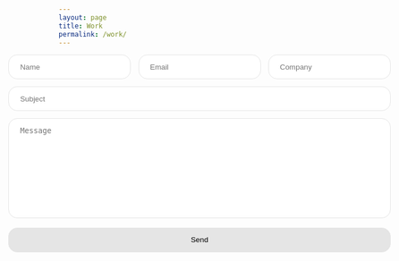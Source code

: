 ```yaml
---
layout: page
title: Work
permalink: /work/
---
```

<div class="wrapper">
  <form action="http://127.0.0.1:9387/$submit" method="POST">
    <div class="form-contact">
      <input
        class="form-input"
        style="margin-right: 1em"
        type="text"
        name="name"
        placeholder="Name"
        required
      />
      <input
        class="form-input"
        style="margin-right: 1em"
        type="email"
        name="email"
        placeholder="Email"
        required
      />
      <input
        class="form-input"
        type="text"
        name="company"
        placeholder="Company"
        required
      />
    </div>
    <div class="form-info">
      <input
        class="form-input"
        type="text"
        name="subject"
        placeholder="Subject"
        required
      />
      <textarea
        class="form-text"
        rows="10"
        name="message"
        placeholder="Message"
        required
      ></textarea>
      <br /><button class="form-button" type="submit">Send</button>
    </div>
  </form>
</div>

<style>
  .wrapper {
    display: flex;
    justify-content: center;
    align-items: center;
  }
  .form-contact {
    display: flex;
    flex-direction: row;
    align-content: stretch;
  }
  .form-info {
    display: flex;
    flex-direction: column;
    align-content: stretch;
  }
  .form-input {
    padding: 1em 1.5em;
    border: 1px solid #e5e5e5;
    border-radius: 1rem;
    margin-bottom: 1em;
    resize: none;
  }
  .form-text {
    padding: 1em 1.5em;
    border: 1px solid #e5e5e5;
    border-radius: 1rem;
    resize: none;
  }
  .form-button {
    padding: 1em 1.5em;
    border: 1px solid #e5e5e5;
    border-radius: 1rem;
    background-color: #e5e5e5;
  }
  .form-button:hover {
    background-color: #fd6a6a;
    cursor: pointer;
  }
</style>

